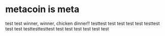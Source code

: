 # metacoin is meta

test
test
winner, winner, chicken dinner!!
testtest
test
test
test
test
testtest
test
test
testtesttesttest
test
test
test
test
test
test
